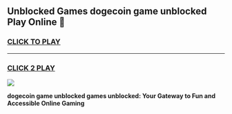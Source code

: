 
## Unblocked Games dogecoin game unblocked Play Online 👋
<h3>
<a href="https://news.freeplayer.one?title=dogecoin_game_unblocked&ref=17F">CLICK TO PLAY</a></h3>
<hr>

<h3>
<a href="https://news.freeplayer.one?title=dogecoin_game_unblocked&ref=17F">CLICK 2 PLAY</a>
  
</h3>

<a href="https://news.freeplayer.one?title=dogecoin_game_unblocked&ref=17F/"><img src="https://clearcache.store/games.png"></a>


**dogecoin game unblocked games unblocked: Your Gateway to Fun and Accessible Online Gaming**

